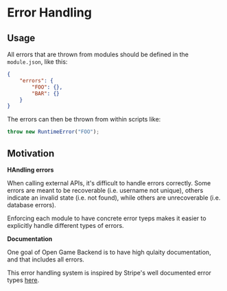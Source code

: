 # Error Handling

## Usage

All errors that are thrown from modules should be defined in the `module.json`,
like this:

```json
{
	"errors": {
		"FOO": {},
		"BAR": {}
	}
}
```

The errors can then be thrown from within scripts like:

```typescript
throw new RuntimeError("FOO");
```

## Motivation

**HAndling errors**

When calling external APIs, it's difficult to handle errors correctly. Some
errors are meant to be recoverable (i.e. username not unique), others indicate
an invalid state (i.e. not found), while others are unrecoverable (i.e. database
errors).

Enforcing each module to have concrete error tyeps makes it easier to explicitly
handle different types of errors.

**Documentation**

One goal of Open Game Backend is to have high qulaity documentation, and that includes all
errors.

This error handling system is inspired by Stripe's well documented error types
[here](https://stripe.com/docs/error-codes).
